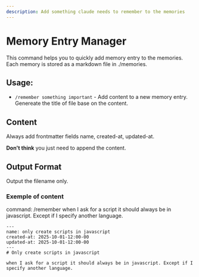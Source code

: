 ```yaml
---
description: Add something claude needs to remember to the memories
---
```


# Memory Entry Manager

This command helps you to quickly add memory entry to the memories. Each memory is stored as a markdown file in ./memories.

## Usage:

- `/remember something important` - Add content to a new memory entry. Genereate the title of file base on the content.

## Content

Always add frontmatter fields name, created-at, updated-at.

**Don't think** you just need to append the content.

## Output Format

Output the filename only.

### Exemple of content

command: /remember when I ask for a script it should always be in javascript. Except if I specify another language.

```
---
name: only create scripts in javascript
created-at: 2025-10-01-12:00-00
updated-at: 2025-10-01-12:00-00
---
# Only create scripts in javascript

when I ask for a script it should always be in javascript. Except if I specify another language.
```
